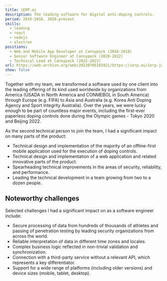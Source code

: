 ```yaml
---
title: iERP.ai
description: The leading software for digital anti-doping controls.
period: 2016-2018, 2020-present
skills:
  - leading
  - react
  - nodejs
  - electron
positions:
  - Web and Mobile App Developer at Cannypack (2016-2018)
  - Senior Software Engineer at Cannypack (2020-2022)
  - Technical Lead at Cannypack (2022-2023)
url: https://web.archive.org/web/20220705101921/https://ierp.ai/ierp-journey/
show: false
---
```


Together with my team, we transformed a software used by one client into the leading offering of its kind used worldwide by organizations from America (USADA in North America and CONMEBOL in South America) through Europe (e.g. FIFA) to Asia and Australia (e.g. Korea Anti Doping Agency and Sport Integrity Australia). Over the years, we were lucky enough to be part of countless major events, including the first-ever paperless doping controls done during the Olympic games - Tokyo 2020 and Beijing 2022.

As the second technical person to join the team, I had a significant impact on many parts of the product:

- Technical design and implementation of the majority of an offline-first mobile application used for the execution of doping controls.
- Technical design and implementation of a web application and related innovative parts of the product.
- Spearheading technical improvements in the areas of security, reliability, and performance.
- Leading the technical development in a team growing from two to a dozen people.

## Noteworthy challenges

Selected challenges I had a significant impact on as a software engineer include:

- Secure processing of data from hundreds of thousands of athletes and passing of penetration testing by leading security organizations from across the world.
- Reliable interpretation of data in different time zones and locales.
- Complex business logic reflected in non-trivial validation and synchronization.
- Connection with a third-party service without a relevant API, which represents a key differentiator.
- Support for a wide range of platforms (including older versions) and device sizes (mobile, tablet, desktop).
